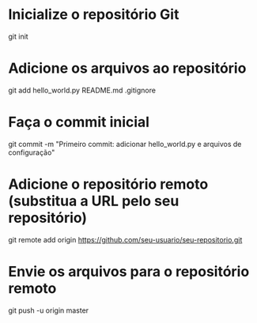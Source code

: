 # Inicialize o repositório Git
git init

# Adicione os arquivos ao repositório
git add hello_world.py README.md .gitignore

# Faça o commit inicial
git commit -m "Primeiro commit: adicionar hello_world.py e arquivos de configuração"

# Adicione o repositório remoto (substitua a URL pelo seu repositório)
git remote add origin https://github.com/seu-usuario/seu-repositorio.git

# Envie os arquivos para o repositório remoto
git push -u origin master
